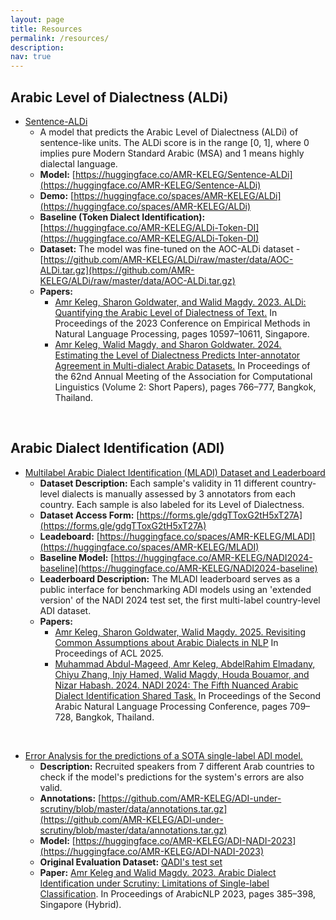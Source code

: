 ```yaml
---
layout: page
title: Resources
permalink: /resources/
description: 
nav: true
---
```


## Arabic Level of Dialectness (ALDi)
* <u>Sentence-ALDi</u>
  * A model that predicts the Arabic Level of Dialectness (ALDi) of sentence-like units. The ALDi score is in the range [0, 1], where 0 implies pure Modern Standard Arabic (MSA) and 1 means highly dialectal language.
  * **Model:** [https://huggingface.co/AMR-KELEG/Sentence-ALDi](https://huggingface.co/AMR-KELEG/Sentence-ALDi)
  * **Demo:** [https://huggingface.co/spaces/AMR-KELEG/ALDi](https://huggingface.co/spaces/AMR-KELEG/ALDi)
  * **Baseline (Token Dialect Identification):** [https://huggingface.co/AMR-KELEG/ALDi-Token-DI](https://huggingface.co/AMR-KELEG/ALDi-Token-DI)
  * **Dataset:** The model was fine-tuned on the AOC-ALDi dataset - [https://github.com/AMR-KELEG/ALDi/raw/master/data/AOC-ALDi.tar.gz](https://github.com/AMR-KELEG/ALDi/raw/master/data/AOC-ALDi.tar.gz)
  * **Papers:**
    * [Amr Keleg, Sharon Goldwater, and Walid Magdy. 2023. ALDi: Quantifying the Arabic Level of Dialectness of Text.](https://aclanthology.org/2023.emnlp-main.655/) In Proceedings of the 2023 Conference on Empirical Methods in Natural Language Processing, pages 10597–10611, Singapore.
    * [Amr Keleg, Walid Magdy, and Sharon Goldwater. 2024. Estimating the Level of Dialectness Predicts Inter-annotator Agreement in Multi-dialect Arabic Datasets.](https://aclanthology.org/2024.acl-short.69/) In Proceedings of the 62nd Annual Meeting of the Association for Computational Linguistics (Volume 2: Short Papers), pages 766–777, Bangkok, Thailand.

<br/>

## Arabic Dialect Identification (ADI)

* <u>Multilabel Arabic Dialect Identification (MLADI) Dataset and Leaderboard</u>
  * **Dataset Description:**  Each sample's validity in 11 different country-level dialects is manually assessed by 3 annotators from each country. Each sample is also labeled for its Level of Dialectness.
  * **Dataset Access Form:** [https://forms.gle/gdgTToxG2tH5xT27A](https://forms.gle/gdgTToxG2tH5xT27A)
  * **Leadeboard:** [https://huggingface.co/spaces/AMR-KELEG/MLADI](https://huggingface.co/spaces/AMR-KELEG/MLADI)
  * **Baseline Model:** [https://huggingface.co/AMR-KELEG/NADI2024-baseline](https://huggingface.co/AMR-KELEG/NADI2024-baseline)
  * **Leaderboard Description:** The MLADI leaderboard serves as a public interface for benchmarking ADI models using an 'extended version' of the NADI 2024 test set, the first multi-label country-level ADI dataset.
  * **Papers:**
    *  [Amr Keleg, Sharon Goldwater, Walid Magdy. 2025. Revisiting Common Assumptions about Arabic Dialects in NLP](https://arxiv.org/abs/2505.21816) In Proceedings of ACL 2025.
    *  [Muhammad Abdul-Mageed, Amr Keleg, AbdelRahim Elmadany, Chiyu Zhang, Injy Hamed, Walid Magdy, Houda Bouamor, and Nizar Habash. 2024. NADI 2024: The Fifth Nuanced Arabic Dialect Identification Shared Task.](https://aclanthology.org/2024.arabicnlp-1.79/) In Proceedings of the Second Arabic Natural Language Processing Conference, pages 709–728, Bangkok, Thailand.

<br/>

* <u>Error Analysis for the predictions of a SOTA single-label ADI model.</u>
  * **Description:** Recruited speakers from 7 different Arab countries to check if the model's predictions for the system's errors are also valid.
  * **Annotations:** [https://github.com/AMR-KELEG/ADI-under-scrutiny/blob/master/data/annotations.tar.gz](https://github.com/AMR-KELEG/ADI-under-scrutiny/blob/master/data/annotations.tar.gz)
  * **Model:** [https://huggingface.co/AMR-KELEG/ADI-NADI-2023](https://huggingface.co/AMR-KELEG/ADI-NADI-2023)
  * **Original Evaluation Dataset:** [QADI's test set](https://github.com/qcri/QADI/tree/master/testset)
  * **Paper:** [Amr Keleg and Walid Magdy. 2023. Arabic Dialect Identification under Scrutiny: Limitations of Single-label Classification](https://aclanthology.org/2023.arabicnlp-1.31/). In Proceedings of ArabicNLP 2023, pages 385–398, Singapore (Hybrid).

<!-- ## Factual Knowledge
- DLAMA (TODO!) -->